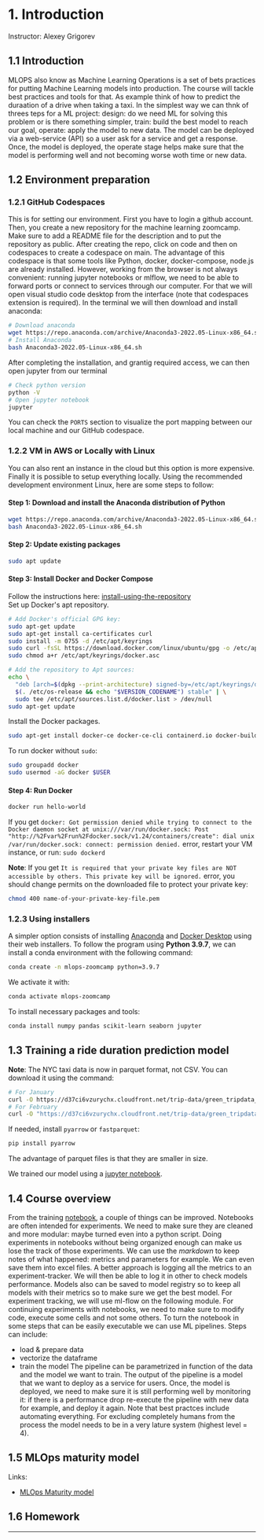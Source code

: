 # 1. Introduction

Instructor: Alexey Grigorev

## 1.1 Introduction
MLOPS also know as Machine Learning Operations is a set of bets practices for putting Machine Learning models into production. The course will tackle best practices and tools for that. As example think of how to predict the duraation of a drive when taking a taxi. In the simplest way we can thnk of threes teps for a ML project:
design: do we need ML for solving this problem or is there something simpler, train: build the best model to reach our goal, operate: apply the model to new data. The model can be deployed via a web-service (API) so a user ask for a service and get a response. Once, the model is deployed, the operate stage helps make sure that the model is performing well and not becoming worse woth time or new data.



## 1.2 Environment preparation

### 1.2.1 GitHub Codespaces
This is for setting our environment. First you have to login a github account. Then, you create a new repository for the machine learning zoomcamp. Make sure to add a README file for the description and to put the repository as public. 
After creating the repo, click on code and then on codespaces to create a codespace on main. The advantage of this codespace is that some tools like Python, docker, docker-compose, node.js are already installed. 
However, working from the browser is not always convenient: running jupyter notebooks or mlflow, we need to be able to forward ports or connect to services through our computer. For that we will open visual studio code desktop from the interface (note that codespaces extension is required). In the terminal we will then download and install anaconda: 
```sh
# Download anaconda
wget https://repo.anaconda.com/archive/Anaconda3-2022.05-Linux-x86_64.sh
# Install Anaconda
bash Anaconda3-2022.05-Linux-x86_64.sh
```
After completing the installation, and grantig required access, we can then open jupyter from our terminal
```sh
# Check python version
python -V
# Open jupyter notebook
jupyter
```
You can check the `PORTS` section to visualize the port mapping between our local machine and our GitHub codespace.


### 1.2.2 VM in AWS or Locally with Linux

You can also rent an instance in the cloud but this option is more expensive. Finally it is possible to setup everything locally. Using the recommended development environment Linux, here are some steps to follow:

#### Step 1: Download and install the Anaconda distribution of Python
```sh
wget https://repo.anaconda.com/archive/Anaconda3-2022.05-Linux-x86_64.sh
bash Anaconda3-2022.05-Linux-x86_64.sh
```

#### Step 2: Update existing packages

```sh
sudo apt update
```

#### Step 3: Install Docker and Docker Compose
Follow the instructions here:
[install-using-the-repository](https://docs.docker.com/engine/install/ubuntu/#install-using-the-repository)  
Set up Docker's apt repository.
```sh
# Add Docker's official GPG key:
sudo apt-get update
sudo apt-get install ca-certificates curl
sudo install -m 0755 -d /etc/apt/keyrings
sudo curl -fsSL https://download.docker.com/linux/ubuntu/gpg -o /etc/apt/keyrings/docker.asc
sudo chmod a+r /etc/apt/keyrings/docker.asc

# Add the repository to Apt sources:
echo \
  "deb [arch=$(dpkg --print-architecture) signed-by=/etc/apt/keyrings/docker.asc] https://download.docker.com/linux/ubuntu \
  $(. /etc/os-release && echo "$VERSION_CODENAME") stable" | \
  sudo tee /etc/apt/sources.list.d/docker.list > /dev/null
sudo apt-get update
```
Install the Docker packages.
```sh
sudo apt-get install docker-ce docker-ce-cli containerd.io docker-buildx-plugin docker-compose-plugin
```
To run docker without `sudo`:

```sh
sudo groupadd docker
sudo usermod -aG docker $USER
```

#### Step 4: Run Docker

```sh
docker run hello-world
```

If you get `docker: Got permission denied while trying to connect to the Docker daemon socket at unix:///var/run/docker.sock: Post "http://%2Fvar%2Frun%2Fdocker.sock/v1.24/containers/create": dial unix /var/run/docker.sock: connect: permission denied.` error, restart your VM instance, or run:
`sudo dockerd`

**Note**: If you get `It is required that your private key files are NOT accessible by others. This private key will be ignored.` error, you should change permits on the downloaded file to protect your private key:

 ```sh
chmod 400 name-of-your-private-key-file.pem
```


### 1.2.3 Using installers

A simpler option consists of installing [Anaconda](https://www.anaconda.com/download) and [Docker Desktop](https://docs.docker.com/desktop/) using their web installers. To follow the program using **Python 3.9.7**, we can install a conda environment with the following command:
```sh
conda create -n mlops-zoomcamp python=3.9.7
```

We activate it with:
```sh
conda activate mlops-zoomcamp
```

To install necessary packages and tools:
```sh
conda install numpy pandas scikit-learn seaborn jupyter
```

## 1.3 Training a ride duration prediction model

**Note**: The NYC taxi data is now in parquet format, not CSV. You can download it using the command:
```sh
# For January
curl -O https://d37ci6vzurychx.cloudfront.net/trip-data/green_tripdata_2021-01.parquet
# For February
curl -O "https://d37ci6vzurychx.cloudfront.net/trip-data/green_tripdata_2021-02.parquet"
```
If needed, install `pyarrow` or `fastparquet`:
```sh
pip install pyarrow
```
The advantage of parquet files is that they are smaller in size.

We trained our model using a [jupyter notebook](notebooks/duration-prediction.ipynb).


## 1.4 Course overview
From the training [notebook](notebooks/duration-prediction.ipynb), a couple of things can be improved. Notebooks are often intended for experiments. We need to make sure they are cleaned and more modular: maybe turned even into a python script.
Doing experiments in notebooks without being organized enough can make us lose the track of those experiments. We can use the *markdown* to keep notes of what happened: metrics and parameters for example. We can even save them into excel files. A better approach is logging all the metrics to an experiment-tracker. We will then be able to log it in other to check models performance. Models also can be saved to model registry so to keep all models with their metrics so to make sure we get the best model. For experiment tracking, we will use ml-flow on the following module. For continuing experiments with notebooks, we need to make sure to modify code, execute some cells and not some others. To turn the notebook in some steps that can be easily executable we can use ML pipelines. Steps can include:
- load & prepare data
- vectorize the dataframe
- train the model
  The pipeline can be parametrized in function of the data and the model we want to train. The output of the pipeline is a model that we want to deploy as a service for users. Once, the model is deployed, we need to make sure it is still performing well by monitoring it: if there is a performance drop re-execute the pipeline with new data for example, and deploy it again.
  Note that best practces include automating everything. For excluding completely humans from the process the model needs to be in a very lature system (highest level = 4).



## 1.5 MLOps maturity model




Links: 

* [MLOps Maturity model](https://docs.microsoft.com/en-us/azure/architecture/example-scenario/mlops/mlops-maturity-model)



## 1.6 Homework

---
